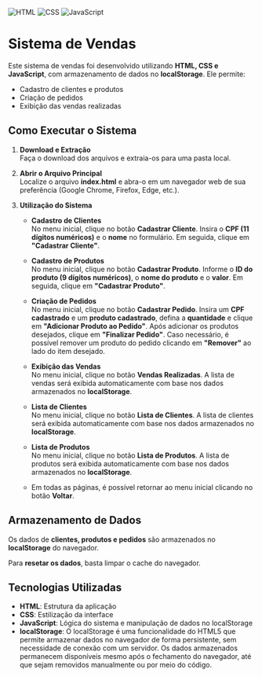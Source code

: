 ![HTML](https://img.shields.io/badge/HTML5-E34F26?style=for-the-badge&logo=html5&logoColor=white)
![CSS](https://img.shields.io/badge/CSS3-1572B6?style=for-the-badge&logo=css3&logoColor=white)
![JavaScript](https://img.shields.io/badge/JavaScript-F7DF1E?style=for-the-badge&logo=javascript&logoColor=black)


# Sistema de Vendas

Este sistema de vendas foi desenvolvido utilizando **HTML, CSS e JavaScript**, com armazenamento de dados no **localStorage**. Ele permite:

- Cadastro de clientes e produtos
- Criação de pedidos
- Exibição das vendas realizadas

## Como Executar o Sistema

1. **Download e Extração**  
   Faça o download dos arquivos e extraia-os para uma pasta local.

2. **Abrir o Arquivo Principal**  
   Localize o arquivo **index.html** e abra-o em um navegador web de sua preferência (Google Chrome, Firefox, Edge, etc.).

3. **Utilização do Sistema**  

   - **Cadastro de Clientes**  
     No menu inicial, clique no botão **Cadastrar Cliente**. Insira o **CPF (11 dígitos numéricos)** e o **nome** no formulário. Em seguida, clique em **"Cadastrar Cliente"**.
   
   - **Cadastro de Produtos**  
     No menu inicial, clique no botão **Cadastrar Produto**. Informe o **ID do produto (9 dígitos numéricos)**, o **nome do produto** e o **valor**. Em seguida, clique em **"Cadastrar Produto"**.
   
   - **Criação de Pedidos**  
     No menu inicial, clique no botão **Cadastrar Pedido**. Insira um **CPF cadastrado** e um **produto cadastrado**, defina a **quantidade** e clique em **"Adicionar Produto ao Pedido"**. Após adicionar os produtos desejados, clique em **"Finalizar Pedido"**. Caso necessário, é possível remover um produto do pedido clicando em **"Remover"** ao lado do item desejado.
   
   - **Exibição das Vendas**  
     No menu inicial, clique no botão **Vendas Realizadas**. A lista de vendas será exibida automaticamente com base nos dados armazenados no **localStorage**.

   - **Lista de Clientes**  
     No menu inicial, clique no botão **Lista de Clientes**. A lista de clientes será exibida automaticamente com base nos dados armazenados no **localStorage**.

   - **Lista de Produtos**  
     No menu inicial, clique no botão **Lista de Produtos**. A lista de produtos será exibida automaticamente com base nos dados armazenados no **localStorage**.

   - Em todas as páginas, é possível retornar ao menu inicial clicando no botão **Voltar**.

## Armazenamento de Dados

Os dados de **clientes, produtos e pedidos** são armazenados no **localStorage** do navegador.


Para **resetar os dados**, basta limpar o cache do navegador.

## Tecnologias Utilizadas

- **HTML**: Estrutura da aplicação
- **CSS**: Estilização da interface
- **JavaScript**: Lógica do sistema e manipulação de dados no localStorage
- **localStorage**: O localStorage é uma funcionalidade do HTML5 que permite armazenar dados no navegador de forma persistente, sem necessidade de conexão com um servidor. Os dados armazenados permanecem disponíveis mesmo após o fechamento do navegador, até que sejam removidos manualmente ou por meio do código.
